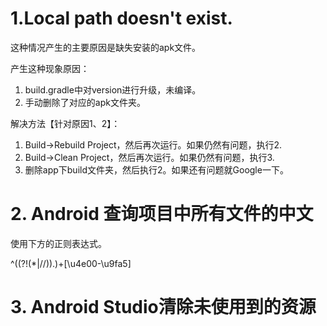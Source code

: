 # 1.Local path doesn't exist.

这种情况产生的主要原因是缺失安装的apk文件。

产生这种现象原因：

1. build.gradle中对version进行升级，未编译。
2. 手动删除了对应的apk文件夹。

解决方法【针对原因1、2】：

1. Build->Rebuild Project，然后再次运行。如果仍然有问题，执行2.
2. Build->Clean Project，然后再次运行。如果仍然有问题，执行3.
3. 删除app下build文件夹，然后执行2。如果还有问题就Google一下。


# 2. Android 查询项目中所有文件的中文

使用下方的正则表达式。

^((?!(\*|//)).)+[\u4e00-\u9fa5]

# 3. Android Studio清除未使用到的资源

